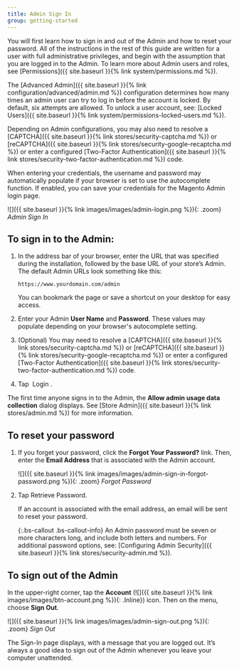 ```yaml
---
title: Admin Sign In
group: getting-started
---
```


You will first learn how to sign in and out of the Admin and how to reset your password. All of the instructions in the rest of this guide are written for a user with full administrative privileges, and begin with the assumption that you are logged in to the Admin. To learn more about Admin users and roles, see [Permissions]({{ site.baseurl }}{% link system/permissions.md %}).

The [Advanced Admin]({{ site.baseurl }}{% link configuration/advanced/admin.md %}) configuration determines how many times an admin user can try to log in before the account is locked. By default, six attempts are allowed. To unlock a user account, see: [Locked Users]({{ site.baseurl }}{% link system/permissions-locked-users.md %}).

Depending on Admin configurations, you may also need to resolve a [CAPTCHA]({{ site.baseurl }}{% link stores/security-captcha.md %}) or [reCAPTCHA]({{ site.baseurl }}{% link stores/security-google-recaptcha.md %}) or enter a configured [Two-Factor Authentication]({{ site.baseurl }}{% link stores/security-two-factor-authentication.md %}) code.

When entering your credentials, the username and password may automatically populate if your browser is set to use the autocomplete function. If enabled, you can save your credentials for the Magento Admin login page.

![]({{ site.baseurl }}{% link images/images/admin-login.png %}){: .zoom}
_Admin Sign In_

## To sign in to the Admin:

1. In the address bar of your browser, enter the URL that was specified during the installation, followed by the base URL of your store’s Admin. The default Admin URLs look something like this:

       https://www.yourdomain.com/admin

   You can bookmark the page or save a shortcut on your desktop for easy access.

1. Enter your Admin **User Name** and **Password**. These values may populate depending on your browser's autocomplete setting.

1. (Optional) You may need to resolve a [CAPTCHA]({{ site.baseurl }}{% link stores/security-captcha.md %}) or [reCAPTCHA]({{ site.baseurl }}{% link stores/security-google-recaptcha.md %}) or enter a configured [Two-Factor Authentication]({{ site.baseurl }}{% link stores/security-two-factor-authentication.md %}) code.

1. Tap <span class="btn"> Login </span>.

The first time anyone signs in to the Admin, the **Allow admin usage data collection** dialog displays. See [Store Admin]({{ site.baseurl }}{% link stores/admin.md %}) for more information.

## To reset your password

1. If you forget your password, click the **Forgot Your Password?** link. Then, enter the **Email Address** that is associated with the Admin account.

   ![]({{ site.baseurl }}{% link images/images/admin-sign-in-forgot-password.png %}){: .zoom}
   _Forgot Password_

1. Tap <span class="btn">Retrieve Password</span>.

   If an account is associated with the email address, an email will be sent to reset your password.

   {:.bs-callout .bs-callout-info}
   An Admin password must be seven or more characters long, and include both letters and numbers. For additional password options, see: [Configuring Admin Security]({{ site.baseurl }}{% link stores/security-admin.md %}).

## To sign out of the Admin

In the upper-right corner, tap the **Account** (![]({{ site.baseurl }}{% link images/images/btn-account.png %}){: .Inline}) icon. Then on the menu, choose **Sign Out**.

![]({{ site.baseurl }}{% link images/images/admin-sign-out.png %}){: .zoom}
_Sign Out_

The Sign-In page displays, with a message that you are logged out. It’s always a good idea to sign out of the Admin whenever you leave your computer unattended.
